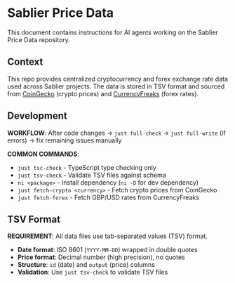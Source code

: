 # Sablier Price Data

This document contains instructions for AI agents working on the Sablier Price Data repository.

## Context

This repo provides centralized cryptocurrency and forex exchange rate data used across Sablier projects. The data is
stored in TSV format and sourced from [CoinGecko](https://coingecko.com/api) (crypto prices) and
[CurrencyFreaks](https://currencyfreaks.com/) (forex rates).

## Development

**WORKFLOW**: After code changes → `just full-check` → `just full-write` (if errors) → fix remaining issues manually

**COMMON COMMANDS**:

- `just tsc-check` - TypeScript type checking only
- `just tsv-check` - Validate TSV files against schema
- `ni <package>` - Install dependency (`ni -D` for dev dependency)
- `just fetch-crypto <currency>` - Fetch crypto prices from CoinGecko
- `just fetch-forex` - Fetch GBP/USD rates from CurrencyFreaks

## TSV Format

**REQUIREMENT**: All data files use tab-separated values (TSV) format.

- **Date format**: ISO 8601 (`YYYY-MM-DD`) wrapped in double quotes
- **Price format**: Decimal number (high precision), no quotes
- **Structure**: `id` (date) and `output` (price) columns
- **Validation**: Use `just tsv-check` to validate TSV files
